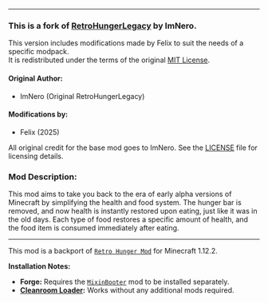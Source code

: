 
---
### This is a fork of [RetroHungerLegacy](https://github.com/Shi3ofreniR/RetroHungerLegacy) by ImNero.

This version includes modifications made by Felix to suit the needs of a specific modpack.  
It is redistributed under the terms of the original [MIT License](./LICENSE).

#### Original Author:
- ImNero (Original RetroHungerLegacy)

#### Modifications by:
- Felix (2025)

All original credit for the base mod goes to ImNero. See the [LICENSE](./LICENSE) file for licensing details.

### Mod Description:

This mod aims to take you back to the era of early alpha versions of Minecraft by simplifying the health and food system. The hunger bar is removed, and now health is instantly restored upon eating, just like it was in the old days. Each type of food restores a specific amount of health, and the food item is consumed immediately after eating.

---
This mod is a backport of [`Retro Hunger Mod`](https://github.com/SharaGGa/RetroHungerMod) for Minecraft 1.12.2.

**Installation Notes:**

*   **Forge:** Requires the [`MixinBooter`](https://github.com/CleanroomMC/MixinBooter) mod to be installed separately.
*   **[Cleanroom Loader](https://github.com/CleanroomMC/Cleanroom):** Works without any additional mods required.
